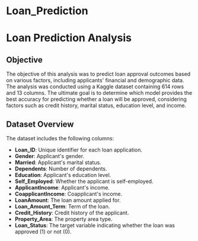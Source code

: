 # Loan_Prediction
# Loan Prediction Analysis

## Objective
The objective of this analysis was to predict loan approval outcomes based on various factors, including applicants' financial and demographic data. The analysis was conducted using a Kaggle dataset containing 614 rows and 13 columns. The ultimate goal is to determine which model provides the best accuracy for predicting whether a loan will be approved, considering factors such as credit history, marital status, education level, and income.

## Dataset Overview
The dataset includes the following columns:

- **Loan_ID**: Unique identifier for each loan application.
- **Gender**: Applicant's gender.
- **Married**: Applicant's marital status.
- **Dependents**: Number of dependents.
- **Education**: Applicant's education level.
- **Self_Employed**: Whether the applicant is self-employed.
- **ApplicantIncome**: Applicant's income.
- **CoapplicantIncome**: Coapplicant's income.
- **LoanAmount**: The loan amount applied for.
- **Loan_Amount_Term**: Term of the loan.
- **Credit_History**: Credit history of the applicant.
- **Property_Area**: The property area type.
- **Loan_Status**: The target variable indicating whether the loan was approved (1) or not (0).

